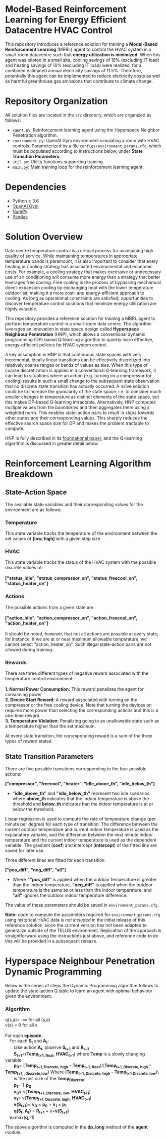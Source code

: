 # Model-Based Reinforcement Learning for Energy Efficient Datacentre HVAC Control

This repository introduces a reference solution for training a **Model-Based Reinforcement Learning** (MBRL) agent to control the HVAC system in a small-room datacentre such that **energy utilization is minimized**. When this agent was piloted in a small site, cooling savings of 18% (excluding IT load) and heating savings of 10% (excluding IT load) were realized, for a combined estimated annual electricity savings of 11.5%.  Therefore, potentially this agent can be implemented to reduce electricity costs as well as harmful greenhouse gas emissions that contribute to climate change.

# Repository Organization

All solution files are located in the `src` directory, which are organized as follows:

* `agent.py`: Reinforcement learning agent using the Hyperspace Neighbor Penetration algorithm.
* `environment.py`: OpenAI Gym environment simulating a room with HVAC controls. Parameterized by a file `configs/environment_params.cfg`, which must be populated according to instructions below, under **State Transition Parameters**.
* `util.py`: Utility functions supporting training.
* `main.py`: Main training loop for the reinforcement learning agent.

# Dependencies

* Python ≥ 3.6
* [OpenAI Gym](https://github.com/openai/gym)
* [NumPy](https://github.com/numpy/numpy)
* [Pandas](https://github.com/pandas-dev/pandas)

# Solution Overview

Data centre temperature control is a critical process for maintaining high quality of service. While maintaining temperatures in appropriate temperature bands is paramount, it is also important to consider that every heating or cooling strategy has associated environmental and economic costs. For example, a cooling strategy that makes excessive or unnecessary use of air conditioning will consume more energy than a strategy that better leverages free cooling. Free cooling is the process of bypassing mechanical direct-expansion cooling by exchanging heat with the lower temperature outdoor air, making it a more cost- and energy-efficient approach to cooling. As long as operational constraints are satisfied, opportunities to discover temperature control solutions that minimize energy utilization are highly valuable.

This repository provides a reference solution for training a MBRL agent to perform temperature control in a small-room data centre. The algorithm leverages an innovation in state space design called **Hyperspace Neighbour Penetration** (HNP), which allows a conventional dynamic programming (DP) based Q-learning algorithm to quickly learn effective, energy-efficient policies for HVAC system control.

A key assumption in HNP is that continuous state spaces with very incremental, locally linear transitions can be effectively discretized into relatively coarse ranges or bands of values as *tiles*. When this type of coarse discretization is applied in a conventional Q-learning framework, it can lead to situations where an action (e.g. turning on a compressor for cooling) results in such a small change to the subsequent state observation that no discrete state transition has actually occurred. A naïve solution could be to increase the granularity of the state space, i.e. to consider much smaller changes in temperature as distinct elements of the state space, but this makes DP-based Q-learning intractable. Alternatively, HNP computes multiple values from tile *boundaries* and then aggregates them using a weighted norm. This enables state-action pairs to result in *steps towards* other states and their corresponding values. This sharply reduces the effective search space size for DP and makes the problem tractable to compute.

HNP is fully described in its [foundational paper](https://arxiv.org/pdf/2106.05497.pdf), and the Q-learning algorithm is discussed in greater detail below.

# Reinforcement Learning Algorithm Breakdown

## State-Action Space

The available state variables and their corresponding values for the environment are as follows:

### Temperature
This state variable tracks the temperature of the environment between the set values of **[low, high]** with a given step size.

### HVAC
This state variable tracks the status of the HVAC system with the possible discrete values of:\
\
**["status_idle", "status_compressor_on", "status_freecool_on", "status_heater_on"]**

### Actions
The possible actions from a given state are:\
\
**["action_idle", "action_compressor_on", "action_freecool_on", "action_heater_on"]**\
\
It should be noted, however, that not all actions are possible at every state; for instance, if we are at or near maximum allowable temperature, we cannot select "action_heater_on". Such illegal state-action pairs are not allowed during training.

### Rewards
There are three different types of negative reward associated with the temperature control environment:\
\
**1. Normal Power Consumption:** This reward penalizes the agent for consuming power\
**2. Device Start Reward:** A reward associated with turning on the compressor or the free cooling device. Note that turning the devices on requires more power than selecting the corresponding actions and this is a one-time reward.\
**3. Temperature Violation:** Penalizing going to an unallowable state such as a temperature higher than the set maximum.

At every state transition, the corresponding reward is a sum of the three types of reward stated.

## State Transition Parameters
There are five possible transitions corresponding to the four possible actions:  
  
**["compressor", "freecool", "heater", "idle_above_th", "idle_below_th"]**
* **"idle_above_th"** and **"idle_below_th"** represent two idle scenarios, where **above_th** indicates that the indoor temperature is above the threshold and  **below_th** indicates that the indoor temperature is at or below the threshold.  
  
Linear regression is used to compute the rate of temperature change (per minute per degree) for each type of transition. The difference between the current outdoor temperature and current indoor temperature is used as the explanatory variable, and the difference between the next minute indoor temperature and the current indoor temperature is used as the dependent variable. The gradient (**coef**) and intercept (**intercept**) of the fitted line are saved for later use.
  
Three different lines are fitted for each transition:  
  
**["pos_diff", "neg_diff", "all"]**  
  
* Where **""pos_diff"** is applied when the outdoor temperature is greater than the indoor temperature, **"neg_diff"** is applied when the outdoor temperature is the same as or less than the indoor temperature, and **"all"** ignores the outdoor indoor temperature difference.  
  
The value of these parameters should be saved in `environment_params.cfg`.

**Note:** code to compute the parameters required for `environment_params.cfg` using historical HVAC data is _not included_ in the initial release of this reference solution, since the current version has not been adapted to generalize outside of the TELUS environment. Replication of the approach is straightforward using the instructions just above, and reference code to do this will be provided in a subsequent release. 

# Hyperspace Neighbour Penetration Dynamic Programming

Below is the series of steps the Dynamic Programming algorithm follows to update the state-action Q table to learn an agent with optimal behaviour given the environment.

### Algorithm
q(s,a)= -&infin; for all (s,a)\
v(s)  = 0 for all s
\
\
For each **episode**:
\
&emsp;For each **S<sub>t</sub>** and **A<sub>t</sub>**:\
&emsp;&emsp;take action **A<sub>t</sub>**, observe **S<sub>t+1</sub>** and **R<sub>t+1</sub>**\
&emsp;&emsp;**S<sub>t+1</sub>**=(**Temp<sub>t+1, float</sub>**, **HVAC<sub>t+1</sub>**) where **Temp** is a slowly changing variable\
&emsp;&emsp;**p<sub>0</sub>**= (**Temp<sub>t+1, Discrete, high</sub>** - **Temp<sub>t+1, float</sub>**)/(**Temp<sub>t+1, Discrete, high</sub>** - **Temp<sub>t+1, ,Discrete,low</sub>**)  Where (**Temp<sub>t+1, Discrete, high</sub>** - **Temp<sub>t+1,Discrete, low</sub>**)\ 
&emsp;&emsp;is the unit size of the **Temp<sub>Discrete</sub>**. \
&emsp;&emsp;**p<sub>1</sub>**= 1-**p<sub>0</sub>**\
&emsp;&emsp;**v<sub>0</sub>**= v(**Temp<sub>t+1, Discrete, low</sub>**, **HVAC<sub>t+1</sub>**)\
&emsp;&emsp;**v<sub>1</sub>**= v(**Temp<sub>t+1, Discrete, high</sub>**, **HVAC<sub>t+1</sub>**)\
&emsp;&emsp;**v(S<sub>t+1</sub>)**= **v<sub>0</sub>** &times; **p<sub>0</sub>** + **v<sub>1</sub>** &times; **p<sub>1</sub>**\
&emsp;&emsp;**q(S<sub>t</sub>, A<sub>t</sub>)** = **R<sub>t+1</sub>** + &gamma;&times;**v(S<sub>t+1</sub>)**\
&emsp;**v**=max(**q**,-1)

The above algorithm is computed in the **dp_long** method of the **agent** module.
